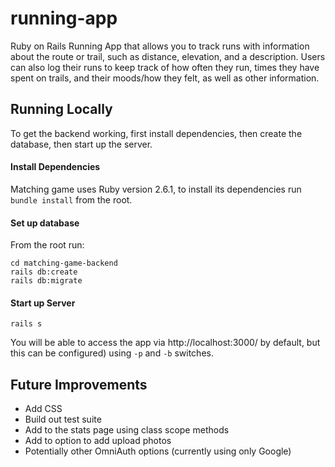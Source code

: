 # running-app
Ruby on Rails Running App that allows you to track runs with information about
the route or trail, such as distance, elevation, and a description. Users can
also log their runs to keep track of how often they run, times they have spent
on trails, and their moods/how they felt, as well as other information.

## Running Locally

To get the backend working, first install dependencies, then create the database,
then start up the server.

#### Install Dependencies
Matching game uses Ruby version 2.6.1, to install its dependencies run `bundle install` from the root.

#### Set up database
From the root run:

```
cd matching-game-backend
rails db:create
rails db:migrate
```

#### Start up Server
`rails s`

You will be able to access the app via http://localhost:3000/ by default, but
this can be configured) using `-p` and `-b` switches.

## Future Improvements
* Add CSS
* Build out test suite
* Add to the stats page using class scope methods
* Add to option to add upload photos
* Potentially other OmniAuth options (currently using only Google)
